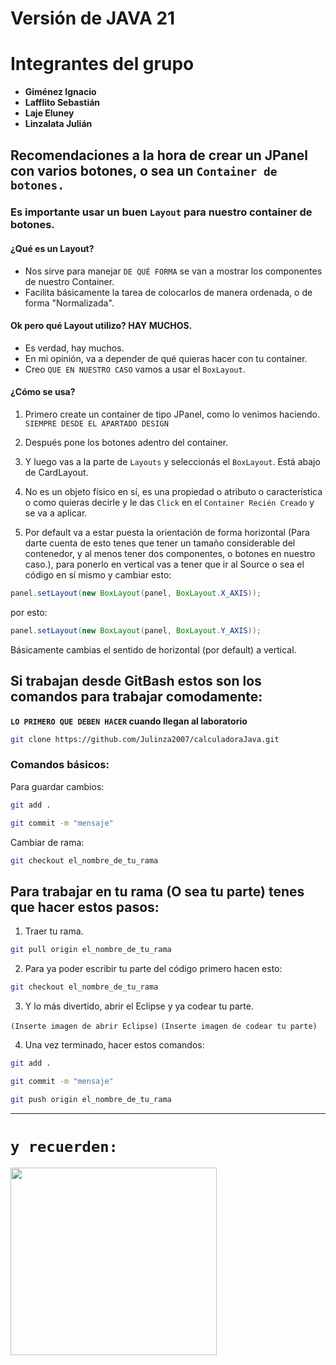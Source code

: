 # Versión de JAVA 21

# Integrantes del grupo

* **Giménez Ignacio**
* **Lafflito Sebastián**
* **Laje Eluney**
* **Linzalata Julián**

## Recomendaciones a la hora de crear un JPanel con varios botones, o sea un `Container de botones.`

### Es importante usar un buen `Layout` para nuestro container de botones.
#### ¿Qué es un Layout?
- Nos sirve para manejar `DE QUÉ FORMA` se van a mostrar los componentes de nuestro Container.
- Facilita básicamente la tarea de colocarlos de manera ordenada, o de forma "Normalizada".

#### Ok pero qué Layout utilizo? HAY MUCHOS.
- Es verdad, hay muchos.
- En mi opinión, va a depender de qué quieras hacer con tu container.
- Creo `QUE EN NUESTRO CASO` vamos a usar el `BoxLayout`.

#### ¿Cómo se usa?
1. Primero create un container de tipo JPanel, como lo venimos haciendo. `SIEMPRE DESDE EL APARTADO DESIGN`

2. Después pone los botones adentro del container.

3. Y luego vas a la parte de `Layouts` y seleccionás el `BoxLayout`. Está abajo de CardLayout.

4. No es un objeto físico en sí, es una propiedad o atributo o característica o como quieras decirle y le das `Click` en el `Container Recién Creado` y se va a aplicar.

6. Por default va a estar puesta la orientación de forma horizontal (Para darte cuenta de esto tenes que tener un tamaño considerable del contenedor, y al menos tener dos componentes, o botones en nuestro caso.), para ponerlo en vertical vas a tener que ir al Source o sea el código en sí mismo y cambiar esto:

```java
panel.setLayout(new BoxLayout(panel, BoxLayout.X_AXIS));
```
por esto:

```java
panel.setLayout(new BoxLayout(panel, BoxLayout.Y_AXIS));
```

Básicamente cambias el sentido de horizontal (por default) a vertical.

## Si trabajan desde GitBash estos son los comandos para trabajar comodamente:

<strong>`LO PRIMERO QUE DEBEN HACER` cuando llegan al laboratorio</strong>
```bash
git clone https://github.com/Julinza2007/calculadoraJava.git
```

### Comandos básicos:
Para guardar cambios:
```bash
git add .
```
```bash
git commit -m "mensaje"
```

Cambiar de rama:
```bash
git checkout el_nombre_de_tu_rama
```

## Para trabajar en tu rama (O sea tu parte) tenes que hacer estos pasos:

1) Traer tu rama.
```bash
git pull origin el_nombre_de_tu_rama
```

2) Para ya poder escribir tu parte del código primero hacen esto:
```bash
git checkout el_nombre_de_tu_rama
```

3) Y lo más divertido, abrir el Eclipse y ya codear tu parte.
   
`(Inserte imagen de abrir Eclipse)`
`(Inserte imagen de codear tu parte)`

4) Una vez terminado, hacer estos comandos:

```bash
git add .
```
```bash
git commit -m "mensaje"
```
```bash
git push origin el_nombre_de_tu_rama
```

---
# `y recuerden:`
<img src="https://i.redd.it/xegl81xwl8w81.jpg" width="330px" height="300px">
